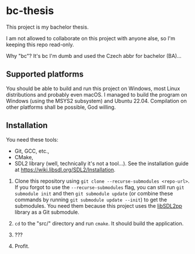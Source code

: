 # bc-thesis

This project is my bachelor thesis.

I am not allowed to collaborate on this project with anyone alse, so I'm keeping this repo read-only.

Why "bc"? It's bc I'm dumb and used the Czech abbr for bachelor (BA)...

## Supported platforms

You should be able to build and run this project on Windows, most Linux distributions and probably even macOS. I managed to build the program on Windows (using the MSYS2 subsystem) and Ubuntu 22.04. Compilation on other platforms shall be possible, God willing.

## Installation

You need these tools:

- Git, GCC, etc.,
- CMake,
- SDL2 library (well, technically it's not a tool...). See the installation guide at <https://wiki.libsdl.org/SDL2/Installation>.

1.  Clone this repository using `git clone --recurse-submodules <repo-url>`. If you forgot to use the `--recurse-submodules` flag, you can still run `git submodule init` and then `git submodule update` (or combine these commands by running `git submodule update --init`) to get the submodules. You need them because this project uses the [libSDL2pp](https://github.com/libSDL2pp/libSDL2pp/tree/01ba3ddfbaa89d85391d7781beac3e625a340f0b) library as a Git submodule.

2.  `cd` to the "src/" directory and run `cmake`. It should build the application.

3.  ???

4.  Profit.
